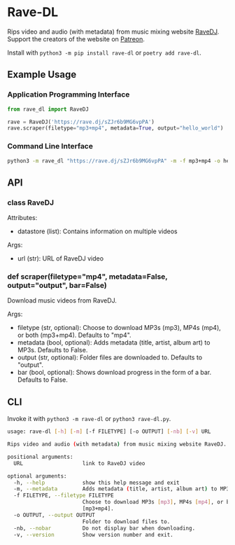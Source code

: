 # Rave-DL
Rips video and audio (with metadata) from music mixing website [RaveDJ](https://rave.dj/). Support the creators of the website on [Patreon](https://www.patreon.com/RaveDJ/). <br>

Install with `python3 -m pip install rave-dl` or `poetry add rave-dl`.

## Example Usage
### Application Programming Interface
```python
from rave_dl import RaveDJ

rave = RaveDJ('https://rave.dj/sZJr6b9MG6vpPA')
rave.scraper(filetype="mp3+mp4", metadata=True, output="hello_world")
```
### Command Line Interface
```bash
python3 -m rave_dl "https://rave.dj/sZJr6b9MG6vpPA" -m -f mp3+mp4 -o hello_world
```
## API
### class RaveDJ
Attributes:
* datastore (list): Contains information on multiple videos

Args:
* url (str): URL of RaveDJ video
### def scraper(filetype="mp4", metadata=False, output="output", bar=False)
Download music videos from RaveDJ.

Args:
* filetype (str, optional): Choose to download MP3s (mp3), MP4s (mp4), or both (mp3+mp4). Defaults to "mp4".
* metadata (bool, optional): Adds metadata (title, artist, album art) to MP3s. Defaults to False.
* output (str, optional): Folder files are downloaded to. Defaults to "output".
* bar (bool, optional): Shows download progress in the form of a bar. Defaults to False.
## CLI
Invoke it with `python3 -m rave-dl` or `python3 rave-dl.py`.
```bash
usage: rave-dl [-h] [-m] [-f FILETYPE] [-o OUTPUT] [-nb] [-v] URL

Rips video and audio (with metadata) from music mixing website RaveDJ. (v1.0)

positional arguments:
  URL                   link to RaveDJ video

optional arguments:
  -h, --help            show this help message and exit
  -m, --metadata        Adds metadata (title, artist, album art) to MP3s.
  -f FILETYPE, --filetype FILETYPE
                        Choose to download MP3s [mp3], MP4s [mp4], or both
                        [mp3+mp4].
  -o OUTPUT, --output OUTPUT
                        Folder to download files to.
  -nb, --nobar          Do not display bar when downloading.
  -v, --version         Show version number and exit.
```
